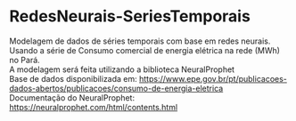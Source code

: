 # RedesNeurais-SeriesTemporais
Modelagem de dados de séries temporais com base em redes neurais. Usando a série de Consumo comercial de energia elétrica na rede (MWh) no Pará. \
A modelagem será feita utilizando a biblioteca NeuralProphet \
Base de dados disponibilizada em: https://www.epe.gov.br/pt/publicacoes-dados-abertos/publicacoes/consumo-de-energia-eletrica \
Documentação do NeuralProphet: https://neuralprophet.com/html/contents.html
